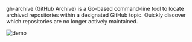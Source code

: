 gh-archive (GitHub Archive) is a Go-based command-line tool to locate archived repositories within a designated GitHub topic. Quickly discover which repositories are no longer actively maintained.


![demo](https://github.com/iamnihal/gh-archive/assets/37813784/ac83158a-1596-4755-a848-d5d767bea95d)
